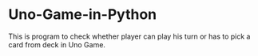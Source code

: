 # Uno-Game-in-Python
This is program to check whether player can play his turn or has to pick a card from deck in Uno Game. 
